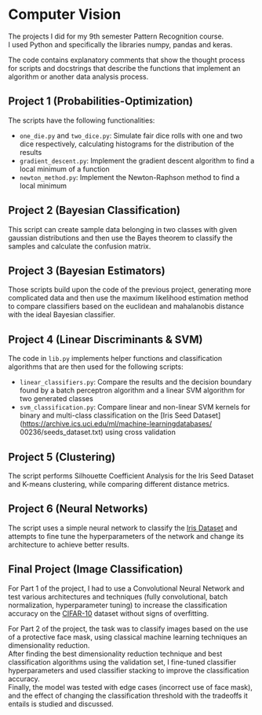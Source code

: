 # Computer Vision
The projects I did for my 9th semester Pattern Recognition course.<br>
I used Python and specifically the libraries numpy, pandas and keras.

The code contains explanatory comments that show the thought process for scripts and docstrings that describe the functions that implement an algorithm or another data analysis process.

## Project 1 (Probabilities-Optimization)
The scripts have the following functionalities:
- `one_die.py` and `two_dice.py`: Simulate fair dice rolls with one and two dice respectively, calculating histograms for the distribution of the results  
- `gradient_descent.py`: Implement the gradient descent algorithm to find a local minimum of a function
- `newton_method.py`: Implement the Newton-Raphson method to find a local minimum
 
## Project 2 (Bayesian Classification)
This script can create sample data belonging in two classes with given gaussian distributions and then use the Bayes theorem to classify the samples and calculate the confusion matrix.

## Project 3 (Bayesian Estimators)
Those scripts build upon the code of the previous project, generating more complicated data and then use the maximum likelihood estimation method to compare classifiers based on the euclidean and mahalanobis distance with the ideal Bayesian classifier.

## Project 4 (Linear Discriminants & SVM)
The code in `lib.py` implements helper functions and classification algorithms that are then used for the following scripts:
- `linear_classifiers.py`: Compare the results and the decision boundary found by a batch perceptron algorithm and a linear SVM algorithm for two generated classes
- `svm_classification.py`: Compare linear and non-linear SVM kernels for binary and multi-class classification on the [Iris Seed Dataset](https://archive.ics.uci.edu/ml/machine-learningdatabases/
00236/seeds_dataset.txt) using cross validation

## Project 5 (Clustering)
The script performs Silhouette Coefficient Analysis for the Iris Seed Dataset and K-means clustering, while comparing different distance metrics.

## Project 6 (Neural Networks)
The script uses a simple neural network to classify the [Iris Dataset](https://archive.ics.uci.edu/dataset/53/iris) and attempts to fine tune the hyperparameters of the network and change its architecture to achieve better results.

## Final Project (Image Classification)
For Part 1 of the project, I had to use a Convolutional Neural Network and test various architectures and techniques (fully convolutional, batch normalization, hyperparameter tuning) to increase the classification accuracy on the [CIFAR-10](https://www.cs.toronto.edu/%7Ekriz/cifar.html) dataset without signs of overfitting.

For Part 2 of the project, the task was to classify images based on the use of a protective face mask, using classical machine learning techniques an dimensionality reduction.<br>
After finding the best dimensionality reduction technique and best classification algorithms using the validation set, I fine-tuned classifier hyperparameters and used classifier stacking to improve the classification accuracy.<br>
Finally, the model was tested with edge cases (incorrect use of face mask), and the effect of changing the classification threshold with the tradeoffs it entails is studied and discussed.
  
